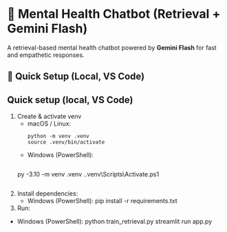 # 🧠 Mental Health Chatbot (Retrieval + Gemini Flash)

A retrieval-based mental health chatbot powered by **Gemini Flash** for fast and empathetic responses.

## 🚀 Quick Setup (Local, VS Code)

## Quick setup (local, VS Code)
1. Create & activate venv
   - macOS / Linux:
     ```
     python -m venv .venv
     source .venv/bin/activate
     ```
   - Windows (PowerShell):
     ```
    py -3.10 -m venv .venv
    .\.venv\Scripts\Activate.ps1
      ```
2. Install dependencies:
   - Windows (PowerShell):
    pip install -r requirements.txt
3. Run:
  - Windows (PowerShell):
    python train_retrieval.py
    streamlit run app.py
